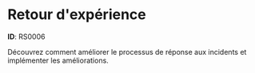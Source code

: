 # Retour d'expérience 

**ID**: RS0006

Découvrez comment améliorer le processus de réponse aux incidents et implémenter les améliorations.
